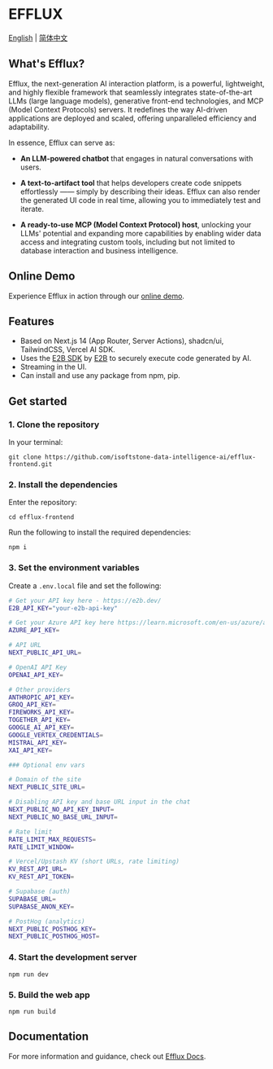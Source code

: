 # EFFLUX

[English](./README.md) | [简体中文](./README_CN.md)

## What's Efflux?

Efflux, the next-generation AI interaction platform, is a powerful, lightweight, and highly flexible framework that seamlessly integrates state-of-the-art LLMs (large language models), generative front-end technologies, and MCP (Model Context Protocols) servers. It redefines the way AI-driven applications are deployed and scaled, offering unparalleled efficiency and adaptability.

In essence, Efflux can serve as:

* **An LLM-powered chatbot** that engages in natural conversations with users.

* **A text-to-artifact tool** that helps developers create code snippets effortlessly —— simply by describing their ideas. Efflux can also render the generated UI code in real time, allowing you to immediately test and iterate. 

* **A ready-to-use MCP (Model Context Protocol) host**, unlocking your LLMs' potential and expanding more capabilities by enabling wider data access and integrating custom tools, including but not limited to database interaction and business intelligence.


## Online Demo
Experience Efflux in action through our [online demo](http://47.236.204.213:3000/login).


## Features

- Based on Next.js 14 (App Router, Server Actions), shadcn/ui, TailwindCSS, Vercel AI SDK.
- Uses the [E2B SDK](https://github.com/e2b-dev/code-interpreter) by [E2B](https://e2b.dev) to securely execute code generated by AI.
- Streaming in the UI.
- Can install and use any package from npm, pip.


## Get started


### 1. Clone the repository

In your terminal:

```
git clone https://github.com/isoftstone-data-intelligence-ai/efflux-frontend.git
```

### 2. Install the dependencies

Enter the repository:

```
cd efflux-frontend
```

Run the following to install the required dependencies:

```
npm i
```

### 3. Set the environment variables

Create a `.env.local` file and set the following:

```sh
# Get your API key here - https://e2b.dev/
E2B_API_KEY="your-e2b-api-key"

# Get your Azure API key here https://learn.microsoft.com/en-us/azure/ai-services/openai/how-to/create-resource?tabs=portal
AZURE_API_KEY=

# API URL
NEXT_PUBLIC_API_URL=

# OpenAI API Key
OPENAI_API_KEY=

# Other providers
ANTHROPIC_API_KEY=
GROQ_API_KEY=
FIREWORKS_API_KEY=
TOGETHER_API_KEY=
GOOGLE_AI_API_KEY=
GOOGLE_VERTEX_CREDENTIALS=
MISTRAL_API_KEY=
XAI_API_KEY=

### Optional env vars

# Domain of the site
NEXT_PUBLIC_SITE_URL=

# Disabling API key and base URL input in the chat
NEXT_PUBLIC_NO_API_KEY_INPUT=
NEXT_PUBLIC_NO_BASE_URL_INPUT=

# Rate limit
RATE_LIMIT_MAX_REQUESTS=
RATE_LIMIT_WINDOW=

# Vercel/Upstash KV (short URLs, rate limiting)
KV_REST_API_URL=
KV_REST_API_TOKEN=

# Supabase (auth)
SUPABASE_URL=
SUPABASE_ANON_KEY=

# PostHog (analytics)
NEXT_PUBLIC_POSTHOG_KEY=
NEXT_PUBLIC_POSTHOG_HOST=
```

### 4. Start the development server

```
npm run dev
```

### 5. Build the web app

```
npm run build
```


## Documentation

For more information and guidance, check out [Efflux Docs](https://jun-ma.github.io/efflux-frontend/). 